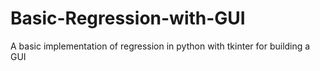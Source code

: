 # Basic-Regression-with-GUI
A basic implementation of regression in python with tkinter for building a GUI
